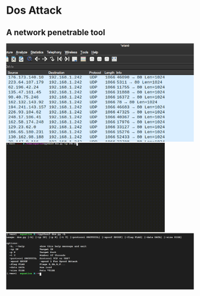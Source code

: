 # Dos Attack
## A network penetrable tool
>
![plot](image/Screenshot_.png)
![plot](image/3E1B-4023-93CB-0BB38C2A049B.GIF)
![plot](image/Screenshot2_.png)
